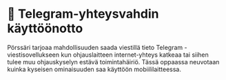 # 📱 Telegram-yhteysvahdin käyttöönotto

Pörssäri tarjoaa mahdollisuuden saada viestillä tieto Telegram -viestisovellukseen kun ohjauslaitteen internet-yhteys katkeaa tai siihen tulee muu ohjauskyselyn estävä toimintahäiriö. Tässä oppaassa neuvotaan kuinka kyseisen ominaisuuden saa käyttöön mobiililaitteessa.
